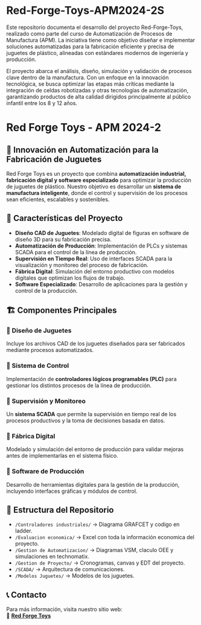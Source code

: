 # Red-Forge-Toys-APM2024-2S

Este repositorio documenta el desarrollo del proyecto Red-Forge-Toys, realizado como parte del curso de Automatización de Procesos de Manufactura (APM). La iniciativa tiene como objetivo diseñar e implementar soluciones automatizadas para la fabricación eficiente y precisa de juguetes de plástico, alineadas con estándares modernos de ingeniería y producción.

El proyecto abarca el análisis, diseño, simulación y validación de procesos clave dentro de la manufactura. Con un enfoque en la innovación tecnológica, se busca optimizar las etapas más críticas mediante la integración de celdas robotizadas y otras tecnologías de automatización, garantizando productos de alta calidad dirigidos principalmente al público infantil entre los 8 y 12 años.


# Red Forge Toys - APM 2024-2

## 🚀 Innovación en Automatización para la Fabricación de Juguetes  

Red Forge Toys es un proyecto que combina **automatización industrial, fabricación digital y software especializado** para optimizar la producción de juguetes de plástico. Nuestro objetivo es desarrollar un **sistema de manufactura inteligente**, donde el control y supervisión de los procesos sean eficientes, escalables y sostenibles.  

## 🎯 Características del Proyecto  

- **Diseño CAD de Juguetes**: Modelado digital de figuras en software de diseño 3D para su fabricación precisa.  
- **Automatización de Producción**: Implementación de PLCs y sistemas SCADA para el control de la línea de producción.  
- **Supervisión en Tiempo Real**: Uso de interfaces SCADA para la visualización y monitoreo del proceso de fabricación.  
- **Fábrica Digital**: Simulación del entorno productivo con modelos digitales que optimizan los flujos de trabajo.  
- **Software Especializado**: Desarrollo de aplicaciones para la gestión y control de la producción.  

## 🏗️ Componentes Principales  

### 🔹 Diseño de Juguetes  
Incluye los archivos CAD de los juguetes diseñados para ser fabricados mediante procesos automatizados.  

### 🔹 Sistema de Control  
Implementación de **controladores lógicos programables (PLC)** para gestionar los distintos procesos de la línea de producción.  

### 🔹 Supervisión y Monitoreo  
Un **sistema SCADA** que permite la supervisión en tiempo real de los procesos productivos y la toma de decisiones basada en datos.  

### 🔹 Fábrica Digital  
Modelado y simulación del entorno de producción para validar mejoras antes de implementarlas en el sistema físico.  

### 🔹 Software de Producción  
Desarrollo de herramientas digitales para la gestión de la producción, incluyendo interfaces gráficas y módulos de control.  

## 📂 Estructura del Repositorio  

- `/Controladores industriales/` → Diagrama GRAFCET y codigo en ladder.  
- `/Evaluacion economica/` → Excel con toda la información economica del proyecto.  
- `/Gestion de Automatizacion/` → Diagramas VSM, claculo OEE y simulaciones en technomatix.  
- `/Gestion de Proyecto/` → Cronogramas, canvas y EDT del proyecto. 
- `/SCADA/` → Arquitectura de comunicaciones. 
- `/Modelos Juguetes/` → Modelos de los juguetes.

## 📞 Contacto  

Para más información, visita nuestro sitio web:  
🔗 **[Red Forge Toys](https://redforgetoys.github.io)**  